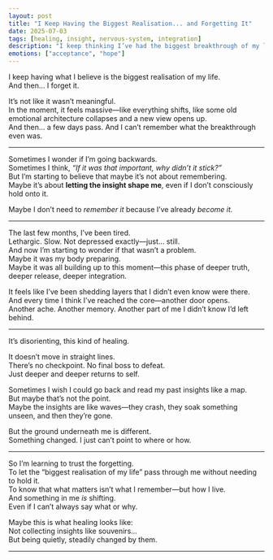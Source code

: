 ```yaml
---
layout: post
title: "I Keep Having the Biggest Realisation... and Forgetting It"
date: 2025-07-03
tags: [healing, insight, nervous-system, integration]
description: "I keep thinking I’ve had the biggest breakthrough of my life—only to forget it days later. But maybe that’s part of the process."
emotions: ["acceptance", "hope"]
---
```


I keep having what I believe is the biggest realisation of my life.  
And then… I forget it.

It’s not like it wasn’t meaningful.  
In the moment, it feels massive—like everything shifts, like some old emotional architecture collapses and a new view opens up.  
And then… a few days pass. And I can’t remember what the breakthrough even was.

---

Sometimes I wonder if I’m going backwards.  
Sometimes I think, *“If it was that important, why didn’t it stick?”*  
But I’m starting to believe that maybe it’s not about remembering.  
Maybe it’s about **letting the insight shape me**, even if I don’t consciously hold onto it.

Maybe I don’t need to *remember it* because I’ve already *become it.*

---

The last few months, I’ve been tired.  
Lethargic. Slow. Not depressed exactly—just… still.  
And now I’m starting to wonder if that wasn’t a problem.  
Maybe it was my body preparing.  
Maybe it was all building up to this moment—this phase of deeper truth, deeper release, deeper integration.

It feels like I’ve been shedding layers that I didn’t even know were there.  
And every time I think I’ve reached the core—another door opens.  
Another ache. Another memory. Another part of me I didn’t know I’d left behind.

---

It’s disorienting, this kind of healing.

It doesn’t move in straight lines.  
There’s no checkpoint. No final boss to defeat.  
Just deeper and deeper returns to self.

Sometimes I wish I could go back and read my past insights like a map.  
But maybe that’s not the point.  
Maybe the insights are like waves—they crash, they soak something unseen, and then they’re gone.

But the ground underneath me is different.  
Something changed. I just can’t point to where or how.

---

So I’m learning to trust the forgetting.  
To let the “biggest realisation of my life” pass through me without needing to hold it.  
To know that what matters isn’t what I remember—but how I live.  
And something in me *is* shifting.  
Even if I can’t always say what or why.

Maybe this is what healing looks like:  
Not collecting insights like souvenirs…  
But being quietly, steadily changed by them.


---